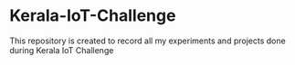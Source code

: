 # Kerala-IoT-Challenge
This repository is created to record all my experiments and projects done during Kerala IoT Challenge
